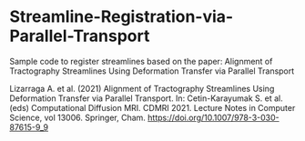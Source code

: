 # Streamline-Registration-via-Parallel-Transport
Sample code to register streamlines based on the paper: Alignment of Tractography Streamlines Using Deformation Transfer via Parallel Transport

Lizarraga A. et al. (2021) Alignment of Tractography Streamlines Using Deformation Transfer via Parallel Transport.
In: Cetin-Karayumak S. et al. (eds) Computational Diffusion MRI. CDMRI 2021. Lecture Notes in Computer Science, vol 13006. Springer, Cham. https://doi.org/10.1007/978-3-030-87615-9_9
